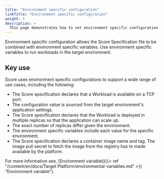 ```yaml
---
title: "Environment specific configuration"
linkTitle: "Environment specific configuration"
weight: 5
description: >
  This page demonstrates how to set environment specific configuration.
---
```


Environment specific configuration allows the Score Specification file to be combined with environment specific variables. Use environment specific variables to run workloads in the target environment.

## Key use

Score uses environment specific configurations to support a wide range of use cases, including the following:

- The Score specification declares that a Workload is available on a TCP port.
- The configuration value is sourced from the target environment's application settings.
- The Score specification declares that the Workload is deployed in multiple replicas so that the application can scale up.
- The exact number of replicas differ given the environment.
- The environment specific variables include each value for the specific environment.
- The Score specification declares a container image name and tag. The image pull secret to fetch the image from the registry has to made available by the platform.

For more information see, [Environment variable]({{< ref "/content/en/docs/Target Platform/environmental-variables.md" >}} "Environment variable").
